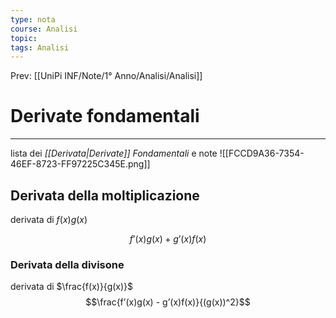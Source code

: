 ```yaml
---
type: nota
course: Analisi
topic: 
tags: Analisi
---
```


Prev: [[UniPi INF/Note/1° Anno/Analisi/Analisi]]

# Derivate fondamentali
---
lista dei _[[Derivata|Derivate]] Fondamentali_ e note
![[FCCD9A36-7354-46EF-8723-FF97225C345E.png]]


## Derivata della  moltiplicazione
 derivata di $f(x)g(x)$
 
 $$f’(x)g(x) + g’(x)f(x)$$
### Derivata della divisone 
derivata di $\frac{f(x)}{g(x)}$
$$\frac{f’(x)g(x) - g’(x)f(x)}{(g(x))^2}$$